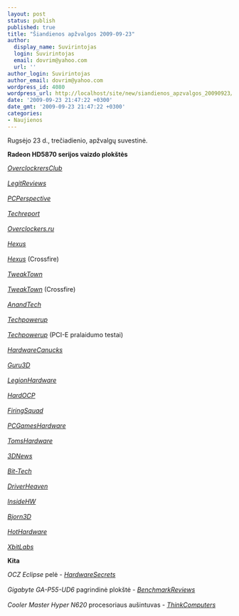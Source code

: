 ```yaml
---
layout: post
status: publish
published: true
title: "Šiandienos apžvalgos 2009-09-23"
author:
  display_name: Suvirintojas
  login: Suvirintojas
  email: dovrim@yahoo.com
  url: ''
author_login: Suvirintojas
author_email: dovrim@yahoo.com
wordpress_id: 4080
wordpress_url: http://localhost/site/new/siandienos_apzvalgos_20090923/
date: '2009-09-23 21:47:22 +0300'
date_gmt: '2009-09-23 21:47:22 +0300'
categories:
- Naujienos
---
```

<p>Rugsėjo 23 d., trečiadienio, apžvalgų suvestinė.</p>
<p><b>Radeon HD5870 serijos vaizdo plokštės</b></p>
<p><i><a class="ns" href="http://www.overclockersclub.com/reviews/sapphire_hd5870/">OverclockrersClub</a></i><br />
<br /><i><a class="ns" href="http://www.legitreviews.com/article/1080/1/">LegitReviews</a></i><br />
<br /><i><a class="ns" href="http://www.pcper.com/article.php?aid=783">PCPerspective</a></i><br />
<br /><i><a class="ns" href="http://www.techreport.com/articles.x/17618">Techreport</a></i><br />
<br /><i><a class="ns" href="http://www.overclockers.ru/lab/34399.shtml">Overclockers.ru</a></i><br />
<br /><i><a class="ns" href="http://www.hexus.net/content/item.php?item=20289">Hexus</a></i><br />
<br /><i><a class="ns" href="http://www.hexus.net/content/item.php?item=20354">Hexus</a></i> (Crossfire)<br />
<br /><i><a class="ns" href="http://www.tweaktown.com/reviews/2933/sapphire_radeon_hd_5870_1gb_graphics_card/index.html">TweakTown</a></i><br />
<br /><i><a class="ns" href="http://www.tweaktown.com/articles/2934/sapphire_radeon_hd_5870_1gb_in_crossfire/index.html">TweakTown</a></i> (Crossfire)<br />
<br /><i><a class="ns" href="http://www.anandtech.com/video/showdoc.aspx?i=3643">AnandTech</a></i><br />
<br /><i><a class="ns" href="http://www.techpowerup.com/reviews/ATI/Radeon_HD_5870/">Techpowerup</a></i><br />
<br /><i><a class="ns" href="http://www.techpowerup.com/reviews/AMD/HD_5870_PCI-Express_Scaling/">Techpowerup</a></i> (PCI-E pralaidumo testai)<br />
<br /><i><a class="ns" href="http://www.hardwarecanucks.com/forum/hardware-canucks-reviews/23415-sapphire-radeon-hd-5870-1gb-gddr5-review.html">HardwareCanucks</a></i><br />
<br /><i><a class="ns" href="http://www.guru3d.com/article/radeon-hd-5870-review-test/">Guru3D</a></i><br />
<br /><i><a class="ns" href="http://www.legionhardware.com/document.php?id=858">LegionHardware</a></i><br />
<br /><i><a class="ns" href="http://www.hardocp.com/article/2009/09/22/amds_ati_radeon_hd_5870_video_card_review">HardOCP</a></i><br />
<br /><i><a class="ns" href="http://www.firingsquad.com/hardware/ati_radeon_hd_5870_performance_preview/">FiringSquad</a></i><br />
<br /><i><a class="ns" href="http://www.pcgameshardware.com/aid,695689/Radeon-HD-5870-Review-of-the-first-DirectX-11-graphics-card/Reviews/">PCGamesHardware</a></i><br />
<br /><i><a class="ns" href="http://www.tomshardware.com/reviews/radeon-hd-5870,2422.html">TomsHardware</a></i><br />
<br /><i><a class="ns" href="http://www.3dnews.ru/video/radeon_hd5870/">3DNews</a></i><br />
<br /><i><a class="ns" href="http://www.bit-tech.net/hardware/graphics/2009/09/23/ait-radeon-hd-5870-1gb-review/1">Bit-Tech</a></i><br />
<br /><i><a class="ns" href="http://www.driverheaven.net/reviews.php?reviewid=842">DriverHeaven</a></i><br />
<br /><i><a class="ns" href="http://www.insidehw.com/Reviews/Graphics-cards/ATI-Radeon-HD-5870-vs-NVIDIA-GeForce-GTX285.html">InsideHW</a></i><br />
<br /><i><a class="ns" href="http://www.bjorn3d.com/read.php?cID=1682">Bjorn3D</a></i><br />
<br /><i><a class="ns" href="http://hothardware.com/Articles/AMD-ATI-Radeon-HD-5870-Unquestionably-Number-One/">HotHardware</a></i><br />
<br /><i><a class="ns" href="http://www.xbitlabs.com/articles/video/display/radeon-hd5870.html">XbitLabs</a></i></p>
<p><b>Kita</b></p>
<p><i>OCZ Eclipse</i> pelė - <i><a class="ns" href="http://www.hardwaresecrets.com/article/813">HardwareSecrets</a></i><br />
<br /><i>Gigabyte GA-P55-UD6</i> pagrindinė plokštė - <i><a class="ns" href="http://benchmarkreviews.com/index.php?option=com_content&task=view&id=360&Itemid=69">BenchmarkReviews</a></i><br />
<br /><i>Cooler Master Hyper N620</i> procesoriaus aušintuvas - <i><a class="ns" href="http://www.thinkcomputers.org/index.php?x=reviews&id=1049">ThinkComputers</a></i><br /></p>

